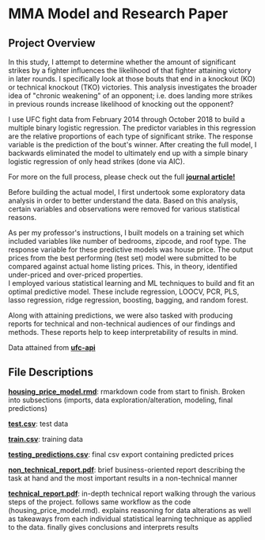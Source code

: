# MMA Model and Research Paper
## Project Overview

In this study, I attempt to determine whether the amount of significant strikes by a fighter influences the likelihood of that fighter attaining victory in later rounds.  I specifically look at those bouts that end in a knockout (KO) or technical knockout (TKO) victories.  This analysis investigates the broader idea of "chronic weakening" of an opponent; i.e. does landing more strikes in previous rounds increase likelihood of knocking out the opponent?

I use UFC fight data from February 2014 through October 2018 to build a multiple binary logistic regression.  The predictor variables in this regression are the relative proportions of each type of significant strike.  The response variable is the prediction of the bout's winner.  After creating the full model, I backwards eliminated the model to ultimately end up with a simple binary logistic regression of only head strikes (done via AIC).

For more on the full process, please check out the full [**journal article!**](journal_article.pdf)

Before building the actual model, I first undertook some exploratory data analysis in order to better understand the data.  Based on this analysis, certain variables and observations were removed for various statistical reasons.

As per my professor's instructions, I built models on a training set which included variables like number of bedrooms, zipcode, and roof type.  The response variable for these predictive models was house price.  The output prices from the best performing (test set) model were submitted to be compared against actual home listing prices.  This, in theory, identified under-priced and over-priced properties.  
I employed various statistical learning and ML techniques to build and fit an optimal predictive model. These include regression, LOOCV, PCR, PLS, lasso regression, ridge regression, boosting, bagging, and random forest. 

Along with attaining predictions, we were also tasked with producing reports for technical and non-technical audiences of our findings and methods.  These reports help to keep interpretability of results in mind.  

Data attained from [**ufc-api**](https://github.com/valish/ufc-api)

## File Descriptions
[**housing_price_model.rmd**](housing_price_model.Rmd): rmarkdown code from start to finish.  Broken into subsections (imports, data exploration/alteration, modeling, final predictions)

[**test.csv**](test.csv): test data

[**train.csv**](train.csv): training data

[**testing_predictions.csv**](testing_predictions.csv): final csv export containing predicted prices

[**non_technical_report.pdf**](non_technical_report.pdf): brief business-oriented report describing the task at hand and the most important results in a non-technical manner

[**technical_report.pdf**](technical_report.pdf):  in-depth technical report walking through the various steps of the project.  follows same workflow as the code (housing_price_model.rmd).  explains reasoning for data alterations as well as takeaways from each individual statistical learning technique as applied to the data.  finally gives conclusions and interprets results
